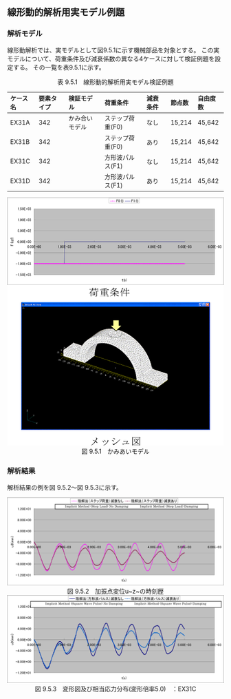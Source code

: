 ## 線形動的解析用実モデル例題

### 解析モデル

線形動解析では、実モデルとして図9.5.1に示す機械部品を対象とする。
この実モデルについて、荷重条件及び減衰係数の異なる4ケースに対して検証例題を設定する。
その一覧を表9.5.1に示す。

<div style="text-align: center;">
表 9.5.1　線形動的解析用実モデル検証例題
</div>

| ケース名 | 要素タイプ | 検証モデル     | 荷重条件         | 減衰条件 | 節点数 | 自由度数 |
|:---------|:-----------|:---------------|:-----------------|:---------|:-------|:---------|
| EX31A    | 342        | かみ合いモデル | ステップ荷重(F0) | なし     | 15,214 | 45,642   |
| EX31B    | 342        |                | ステップ荷重(F0) | あり     | 15,214 | 45,642   |
| EX31C    | 342        |                | 方形波パルス(F1) | なし     | 15,214 | 45,642   |
| EX31D    | 342        |                | 方形波パルス(F1) | あり     | 15,214 | 45,642   |

<div style="text-align: center;">
<img src="./media/example05_01.png" width="512px"><br>
図 9.5.1　かみあいモデル
</div>

### 解析結果

解析結果の例を図 9.5.2～図 9.5.3に示す。

<div style="text-align: center;">
<img src="./media/example05_02.png" width="512px"><br>
図 9.5.2　加振点変位u~z~の時刻歴
</div>

<div style="text-align: center;">
<img src="./media/example05_03.png" width="512px"><br>
図 9.5.3　変形図及び相当応力分布(変形倍率5.0)　：EX31C
</div>


